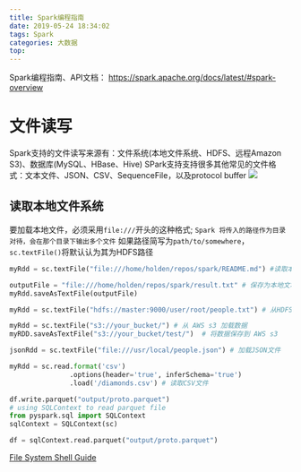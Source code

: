 ```yaml
---
title: Spark编程指南
date: 2019-05-24 18:34:02
tags: Spark
categories: 大数据
top:
---
```

Spark编程指南、API文档：  https://spark.apache.org/docs/latest/#spark-overview
<!-- more -->
# 文件读写
Spark支持的文件读写来源有：文件系统(本地文件系统、HDFS、远程Amazon S3)、数据库(MySQL、HBase、Hive)
SPark支持支持很多其他常见的文件格式：文本文件、JSON、CSV、SequenceFile，以及protocol buffer
![](1136325-20170915111603547-1070150402.png)

## 读取本地文件系统
要加载本地文件，必须采用`file:///`开头的这种格式;
`Spark 将传入的路径作为目录对待，会在那个目录下输出多个文件`
如果路径简写为`path/to/somewhere`，`sc.textFile()`将默认认为其为HDFS路径
```py
myRdd = sc.textFile("file:///home/holden/repos/spark/README.md") #读取本地文本文件

outputFile = "file:///home/holden/repos/spark/result.txt" # 保存为本地文本文件
myRdd.saveAsTextFile(outputFile)

myRdd = sc.textFile("hdfs://master:9000/user/root/people.txt") # 从HDFS加载数据

myRdd = sc.textFile("s3://your_bucket/") # 从 AWS s3 加载数据
myRDD.saveAsTextFile("s3://your_bucket/test/")  # 将数据保存到 AWS s3

jsonRdd = sc.textFile("file:///usr/local/people.json") # 加载JSON文件

myRdd = sc.read.format('csv')
               .options(header='true', inferSchema='true')
               .load('/diamonds.csv') # 读取CSV文件

df.write.parquet("output/proto.parquet")
# using SQLContext to read parquet file
from pyspark.sql import SQLContext
sqlContext = SQLContext(sc)

df = sqlContext.read.parquet("output/proto.parquet")
```
[File System Shell Guide](https://hadoop.apache.org/docs/r1.2.1/file_system_shell.html)
